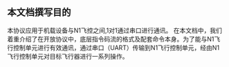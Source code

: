 ## 本文档撰写目的
本协议应用于机载设备与N1飞控之间,1对1通过串口进行通讯。
在本文档中，我们着重介绍了在开放协议中，底层指令码流的格式及配套命令本身。为了能与N1飞行控制单元进行有效通讯，通过串口（UART）传输到N1飞行控制单元，经由N1飞行控制单元对目标飞行器进行一系列操作。
